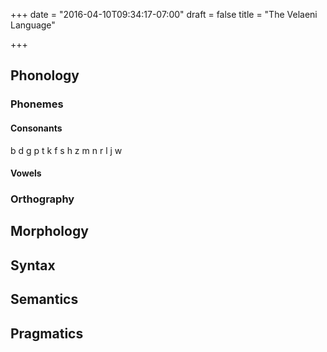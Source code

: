 +++
date = "2016-04-10T09:34:17-07:00"
draft = false
title = "The Velaeni Language"

+++

## Phonology

### Phonemes

#### Consonants

b d   g
p t   k
f s     h
  z
m n
  r
  l j w


#### Vowels

### Orthography

## Morphology

## Syntax

## Semantics

## Pragmatics

